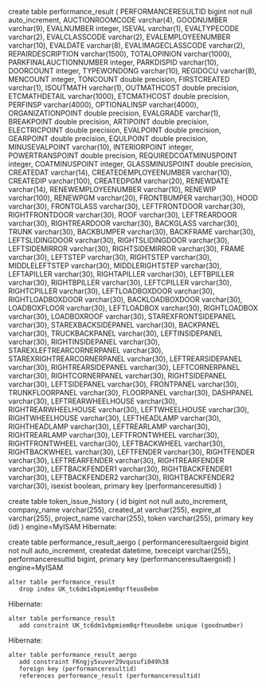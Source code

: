 create table performance_result (
       PERFORMANCERESULTID bigint not null auto_increment,
	AUCTIONROOMCODE varchar(4),
    GOODNUMBER varchar(9),
    EVALNUMBER integer,
    ISEVAL varchar(1),
    EVALTYPECODE varchar(2),
    EVALCLASSCODE varchar(2),
    EVALEMPLOYEENUMBER varchar(10),
    EVALDATE varchar(8),
    EVALIMAGECLASSCODE varchar(2),
    REPAIRDESCRIPTION varchar(1500),
    TOTALOPINION varchar(1000),
    PARKFINALAUCTIONNUMBER integer,
    PARKDISPID varchar(10),
    DOORCOUNT integer,
    TYPEWONDONG varchar(10),
    REGIDOCU varchar(8),
    MENCOUNT integer,
    TONCOUNT double precision,
    FIRSTCREATED varchar(1),
    ISOUTMATH varchar(1),
    OUTMATHCOST double precision,
    ETCMATHDETAIL varchar(1000),
    ETCMATHCOST double precision,
    PERFINSP varchar(4000),
    OPTIONALINSP varchar(4000),
    ORGANIZATIONPOINT double precision,
    EVALGRADE varchar(1),
    BREAKPOINT double precision,
    ARTIPOINT double precision,
    ELECTRICPOINT double precision,
    EVALPOINT double precision,
    GEARPOINT double precision,
    EQULPOINT double precision,
    MINUSEVALPOINT varchar(10),
    INTERIORPOINT integer,
    POWERTRANSPOINT double precision,
    REQUIREDCOATMINUSPOINT integer,
    COATMINUSPOINT integer,
    GLASSMINUSPOINT double precision,
    CREATEDAT varchar(14),
    CREATEDEMPLOYEENUMBER varchar(10),
    CREATEDIP varchar(100),
    CREATEDPGM varchar(20),
    RENEWDATE varchar(14),
    RENEWEMPLOYEENUMBER varchar(10),
    RENEWIP varchar(100),
    RENEWPGM varchar(20),
    FRONTBUMPER varchar(30),
    HOOD varchar(30),
    FRONTGLASS varchar(30),
    LEFTFRONTDOOR varchar(30),
    RIGHTFRONTDOOR varchar(30),
    ROOF varchar(30),
    LEFTREARDOOR varchar(30),
    RIGHTREARDOOR varchar(30),
    BACKGLASS varchar(30),
    TRUNK varchar(30),
    BACKBUMPER varchar(30),
    BACKFRAME varchar(30),
    LEFTSLIDINGDOOR varchar(30),
    RIGHTSLIDINGDOOR varchar(30),
    LEFTSIDEMIRROR varchar(30),
    RIGHTSIDEMIRROR varchar(30),
    FRAME varchar(30),
    LEFTSTEP varchar(30),
    RIGHTSTEP varchar(30),
    MIDDLELEFTSTEP varchar(30),
    MIDDLERIGHTSTEP varchar(30),
    LEFTAPILLER varchar(30),
    RIGHTAPILLER varchar(30),
    LEFTBPILLER varchar(30),
    RIGHTBPILLER varchar(30),
    LEFTCPILLER varchar(30),
    RIGHTCPILLER varchar(30),
    LEFTLOADBOXDOOR varchar(30),
    RIGHTLOADBOXDOOR varchar(30),
    BACKLOADBOXDOOR varchar(30),
    LOADBOXFLOOR varchar(30),
    LEFTLOADBOX varchar(30),
    RIGHTLOADBOX varchar(30),
    LOADBOXROOF varchar(30),
    STAREXFRONTSIDEPANEL varchar(30),
    STAREXBACKSIDEPANEL varchar(30),
    BACKPANEL varchar(30),
    TRUCKBACKPANEL varchar(30),
    LEFTINSIDEPANEL varchar(30),
    RIGHTINSIDEPANEL varchar(30),
    STAREXLEFTREARCORNERPANEL varchar(30),
    STAREXRIGHTREARCORNERPANEL varchar(30),
    LEFTREARSIDEPANEL varchar(30),
    RIGHTREARSIDEPANEL varchar(30),
    LEFTCORNERPANEL varchar(30),
    RIGHTCORNERPANEL varchar(30),
    RIGHTSIDEPANEL varchar(30),
    LEFTSIDEPANEL varchar(30),
    FRONTPANEL varchar(30),
    TRUNKFLOORPANEL varchar(30),
    FLOORPANEL varchar(30),
    DASHPANEL varchar(30),
    LEFTREARWHEELHOUSE varchar(30),
    RIGHTREARWHEELHOUSE varchar(30),
    LEFTWHEELHOUSE varchar(30),
    RIGHTWHEELHOUSE varchar(30),
    LEFTHEADLAMP varchar(30),
    RIGHTHEADLAMP varchar(30),
    LEFTREARLAMP varchar(30),
    RIGHTREARLAMP varchar(30),
    LEFTFRONTWHEEL varchar(30),
    RIGHTFRONTWHEEL varchar(30),
    LEFTBACKWHEEL varchar(30),
    RIGHTBACKWHEEL varchar(30),
    LEFTFENDER varchar(30),
    RIGHTFENDER varchar(30),
    LEFTREARFENDER varchar(30),
    RIGHTREARFENDER varchar(30),
    LEFTBACKFENDER1 varchar(30),
    RIGHTBACKFENDER1 varchar(30),
    LEFTBACKFENDER2 varchar(30),
    RIGHTBACKFENDER2 varchar(30),
        isexist boolean,
        primary key (performanceresultid)
    )

create table token_issue_history (
       id bigint not null auto_increment,
        company_name varchar(255),
        created_at varchar(255),
        expire_at varchar(255),
        project_name varchar(255),
        token varchar(255),
        primary key (id)
    ) engine=MyISAM
Hibernate: 
    
create table performance_result_aergo (
       performanceresultaergoid bigint not null auto_increment,
        createdat datetime,
        txreceipt varchar(255),
        performanceresultid bigint,
        primary key (performanceresultaergoid)
    ) engine=MyISAM

    alter table performance_result 
       drop index UK_tc6dm1vbpmiem0qrfteuo8ebm
Hibernate: 
    
    alter table performance_result 
       add constraint UK_tc6dm1vbpmiem0qrfteuo8ebm unique (goodnumber)
Hibernate: 
    
    alter table performance_result_aergo 
       add constraint FKngjy5xuver29vqusufi049h38 
       foreign key (performanceresultid) 
       references performance_result (performanceresultid)